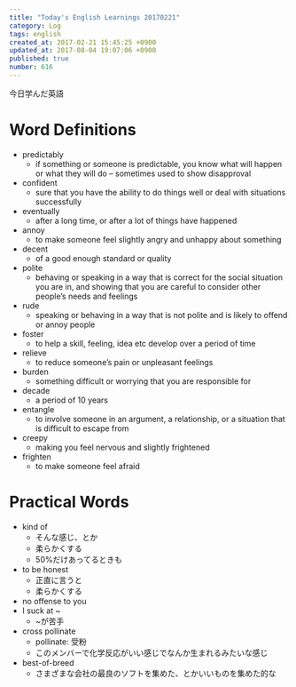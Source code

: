 ```yaml
---
title: "Today's English Learnings 20170221"
category: Log
tags: english
created_at: 2017-02-21 15:45:25 +0900
updated_at: 2017-08-04 19:07:06 +0900
published: true
number: 616
---
```


今日学んだ英語

# Word Definitions
 * predictably
     * if something or someone is predictable, you know what will happen or what they will do – sometimes used to show disapproval
 * confident
     * sure that you have the ability to do things well or deal with situations successfully
 * eventually
     * after a long time, or after a lot of things have happened
 * annoy
     * to make someone feel slightly angry and unhappy about something
 * decent
     * of a good enough standard or quality
 * polite
     * behaving or speaking in a way that is correct for the social situation you are in, and showing that you are careful to consider other people’s needs and feelings
 * rude
     * speaking or behaving in a way that is not polite and is likely to offend or annoy people
 * foster
     * to help a skill, feeling, idea etc develop over a period of time
 * relieve
     * to reduce someone’s pain or unpleasant feelings
 * burden
     * something difficult or worrying that you are responsible for
 * decade
     * a period of 10 years
 * entangle
     * to involve someone in an argument, a relationship, or a situation that is difficult to escape from
 * creepy
     * making you feel nervous and slightly frightened
 * frighten
     * to make someone feel afraid

# Practical Words
* kind of
    * そんな感じ、とか
    * 柔らかくする
    * 50%だけあってるときも
* to be honest
    * 正直に言うと
    * 柔らかくする
* no offense to you
* I suck at ~
    * ~が苦手
* cross pollinate
    * pollinate: 受粉
    * このメンバーで化学反応がいい感じでなんか生まれるみたいな感じ 
* best-of-breed
    * さまざまな会社の最良のソフトを集めた、とかいいものを集めた的な
